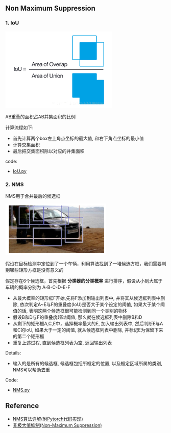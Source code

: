 ## Non Maximum Suppression

### 1. IoU
![](../../figs/Theory/NMS/IoU.png)

AB重叠的面积占AB并集面积的比例

计算流程如下:
- 首先计算两个box左上角点坐标的最大值, 和右下角点坐标的最小值
- 计算交集面积
- 最后把交集面积除以对应的并集面积

code:
- [IoU.py]()

### 2. NMS
NMS用于合并最后的候选框

![](../../figs/Theory/NMS/NMS_example.png)

假设在目标检测中定位到了一个车辆，利用算法找到了一堆候选方框，我们需要判别哪些矩形方框是没有意义的

假定存在6个候选框，首先根据 __分类器的分类概率__ 进行排序，假设从小到大属于车辆的概率分别为 A-B-C-D-E-F
- 从最大概率的矩形框F开始,先将F添加到输出列表中, 并将其从候选框列表中删除, 依次判定A~E与F的重叠度(IoU)是否大于某个设定的阈值, 如果大于某个阈值的话, 表明这两个候选框很可能检测到同一个类别的物体
- 假设B和D与F的重叠度超过阈值, 那么就在候选框列表中删除B和D
- 从剩下的矩形框A,C,E中，选择概率最大的E, 加入输出列表中, 然后判断E与A和C的IoU, 如果大于一定的阈值, 就从候选框列表中删除, 并标记E为保留下来的第二个矩形框
- 重复上述过程, 直到候选框列表为空, 返回输出列表

Details:
- 输入的是所有的候选框, 候选框包括所框定的位置, 以及框定区域所属的类别, NMS可以帮助去重

Code:
- [NMS.py](https://github.com/rentainhe/mini-detection/blob/master/core/NMS.py)

## Reference
- [NMS算法详解(附Pytorch代码实现)](https://zhuanlan.zhihu.com/p/54709759)
- [非极大值抑制(Non-Maximum Suppression)](https://www.cnblogs.com/makefile/p/nms.html)